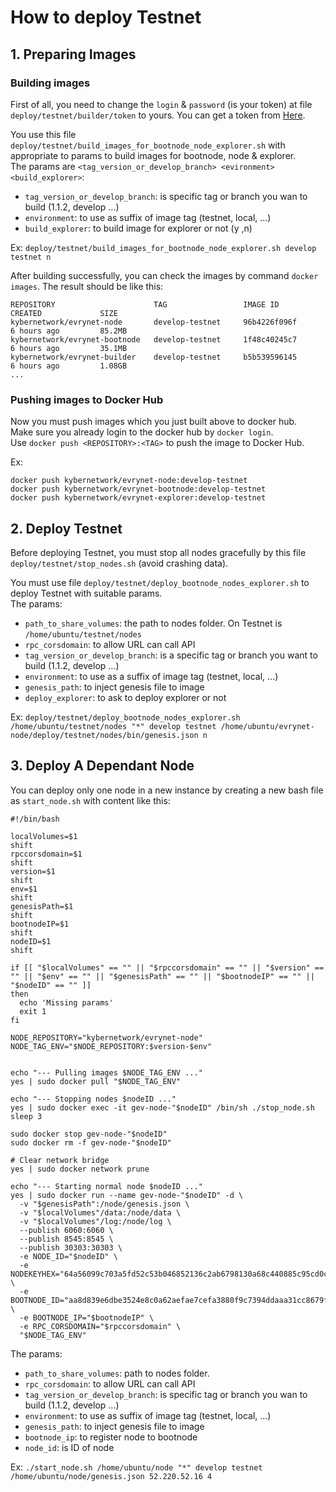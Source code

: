 # How to deploy Testnet

## 1. Preparing Images 
### Building images
First of all, you need to change the `login` & `password` (is your token) at file `deploy/testnet/builder/token` to yours. You can get a token from [Here](https://github.com/settings/tokens).

You use this file `deploy/testnet/build_images_for_bootnode_node_explorer.sh` with appropriate to params to build images for bootnode, node & explorer.  
The params are `<tag_version_or_develop_branch> <evironment> <build_explorer>`:
- `tag_version_or_develop_branch`: is specific tag or branch you wan to build (1.1.2, develop ...)
- `environment`: to use as suffix of image tag (testnet, local, ...)
- `build_explorer`: to build image for explorer or not (y ,n)

Ex:  `deploy/testnet/build_images_for_bootnode_node_explorer.sh develop testnet n`

After building successfully, you can check the images by command `docker images`. The result should be like this:
```
REPOSITORY                      TAG                 IMAGE ID            CREATED             SIZE
kybernetwork/evrynet-node       develop-testnet     96b4226f096f        6 hours ago         85.2MB
kybernetwork/evrynet-bootnode   develop-testnet     1f48c40245c7        6 hours ago         35.1MB
kybernetwork/evrynet-builder    develop-testnet     b5b539596145        6 hours ago         1.08GB
...
```

### Pushing images to Docker Hub
Now you must push images which you just built above to docker hub.   
Make sure you already login to the docker hub by `docker login`.  
Use `docker push <REPOSITORY>:<TAG>` to push the image to Docker Hub.  

Ex:
```
docker push kybernetwork/evrynet-node:develop-testnet
docker push kybernetwork/evrynet-bootnode:develop-testnet
docker push kybernetwork/evrynet-explorer:develop-testnet
```

## 2. Deploy Testnet
Before deploying Testnet, you must stop all nodes gracefully by this file `deploy/testnet/stop_nodes.sh` (avoid crashing data).  

You must use file `deploy/testnet/deploy_bootnode_nodes_explorer.sh` to deploy Testnet with suitable params.   
The params:
- `path_to_share_volumes`: the path to nodes folder. On Testnet is `/home/ubuntu/testnet/nodes`
- `rpc_corsdomain`: to allow URL can call API
- `tag_version_or_develop_branch`: is a specific tag or branch you want to build (1.1.2, develop ...)
- `environment`: to use as a suffix of image tag (testnet, local, ...)
- `genesis_path`: to inject genesis file to image
- `deploy_explorer`: to ask to deploy explorer or not

Ex:
`deploy/testnet/deploy_bootnode_nodes_explorer.sh /home/ubuntu/testnet/nodes "*" develop testnet /home/ubuntu/evrynet-node/deploy/testnet/nodes/bin/genesis.json n`

## 3. Deploy A Dependant Node
You can deploy only one node in a new instance by creating a new bash file as `start_node.sh` with content like this:
```shell script
#!/bin/bash

localVolumes=$1
shift
rpccorsdomain=$1
shift
version=$1
shift
env=$1
shift
genesisPath=$1
shift
bootnodeIP=$1
shift
nodeID=$1
shift

if [[ "$localVolumes" == "" || "$rpccorsdomain" == "" || "$version" == "" || "$env" == "" || "$genesisPath" == "" || "$bootnodeIP" == "" || "$nodeID" == "" ]]
then
  echo 'Missing params'
  exit 1
fi

NODE_REPOSITORY="kybernetwork/evrynet-node"
NODE_TAG_ENV="$NODE_REPOSITORY:$version-$env"


echo "--- Pulling images $NODE_TAG_ENV ..."
yes | sudo docker pull "$NODE_TAG_ENV"

echo "--- Stopping nodes $nodeID ..."
yes | sudo docker exec -it gev-node-"$nodeID" /bin/sh ./stop_node.sh
sleep 3

sudo docker stop gev-node-"$nodeID"
sudo docker rm -f gev-node-"$nodeID"

# Clear network bridge
yes | sudo docker network prune

echo "--- Starting normal node $nodeID ..."
yes | sudo docker run --name gev-node-"$nodeID" -d \
  -v "$genesisPath":/node/genesis.json \
  -v "$localVolumes"/data:/node/data \
  -v "$localVolumes"/log:/node/log \
  --publish 6060:6060 \
  --publish 8545:8545 \
  --publish 30303:30303 \
  -e NODE_ID="$nodeID" \
  -e NODEKEYHEX="64a56099c703a5fd52c53b046852136c2ab6798130a68c440885c95cd0c2d069" \
  -e BOOTNODE_ID="aa8d839e6dbe3524e8c0a62aefae7cefa3880f9c7394ddaaa31cc8679fe3a25396e014c5c48814d0fe18d7f03d72a7971fd50b7dd689bd04498d98902dd0d82f" \
  -e BOOTNODE_IP="$bootnodeIP" \
  -e RPC_CORSDOMAIN="$rpccorsdomain" \
  "$NODE_TAG_ENV"
```
The params:
- `path_to_share_volumes`: path to nodes folder. 
- `rpc_corsdomain`: to allow URL can call API
- `tag_version_or_develop_branch`: is specific tag or branch you wan to build (1.1.2, develop ...)
- `environment`: to use as suffix of image tag (testnet, local, ...)
- `genesis_path`: to inject genesis file to image
- `bootnode_ip`: to register node to bootnode
- `node_id`: is ID of node

Ex:
`./start_node.sh /home/ubuntu/node "*" develop testnet /home/ubuntu/node/genesis.json 52.220.52.16 4`